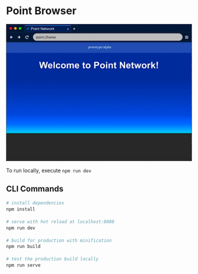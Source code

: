 # Point Browser

![Screenshot](./misc/screenshot.jpg)

To run locally, execute `npm run dev`

## CLI Commands

``` bash
# install dependencies
npm install

# serve with hot reload at localhost:8080
npm run dev

# build for production with minification
npm run build

# test the production build locally
npm run serve
```
